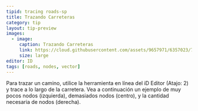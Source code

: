 ```yaml
---
tipid: tracing roads-sp
title: Trazando Carreteras
category: tip
layout: tip-preview
images:
  - image:
     caption: Trazando Carreteras
     link: https://cloud.githubusercontent.com/assets/9657971/6357023/72270044-bc2f-11e4-874f-e534af609d60.png
     size: large
editor: ID
tags: [roads, nodes, vector]
---
```


Para trazar un camino, utilice la herramienta en línea del iD Editor (Atajo: 2) y trace a lo largo de la carretera. Vea a continuación un ejemplo de muy pocos nodos (izquierda), demasiados nodos (centro), y la cantidad necesaria de nodos (derecha).
